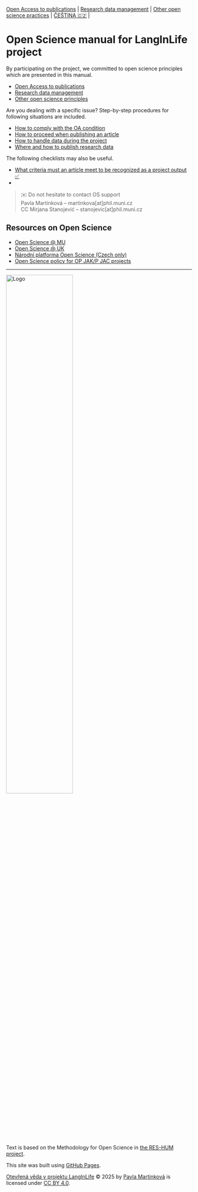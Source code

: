 [Open Access to publications](/osprinciples/open-access-en) | [Research data management](/osprinciples/sprava-dat-en) | [Other open science practices](/osprinciples/dalsi-postupy-en) | [ČEŠTINA 🇨🇿](/osprinciples/index) |

# Open Science manual for LangInLife project 

By participating on the project, we committed to open science principles which are presented in this manual. 
- [Open Access to publications](/osprinciples/open-access-en)
- [Research data management](/osprinciples/sprava-dat-en)
- [Other open science principles](/osprinciples/dalsi-postupy-en)

Are you dealing with a specific issue? Step-by-step procedures for following situations are included.
- [How to comply with the OA condition](/osprinciples/open-access-en/how-to-comply-with-the-OA-condition)
- [How to proceed when publishing an article](/osprinciples/open-access-en/how-to-proceed-when-publishing-an-article)
- [How to handle data during the project](/osprinciples/sprava-dat-en/how-to-handle-data-during-the-project)
- [Where and how to publish research data](/osprinciples/sprava-dat-en/where-to-publish-research-data)

The following checklists may also be useful.
- [What criteria must an article meet to be recognized as a project output ✅](/osprinciples/open-access-en/what-criteria-must-an-article-meet-to-be-recognized-as-a-project-output?)
- 

> ✉️ Do not hesitate to contact OS support <br>
> Pavla Martinková – martinkova[at]phil.muni.cz <br>
> CC Mirjana Stanojević – stanojevic[at]phil.muni.cz

## Resources on Open Science

- [Open Science @ MU](https://www.openscience.muni.cz/en)
- [Open Science @ UK](https://openscience.cuni.cz/en)
- [Národní platforma Open Science (Czech only)](https://openscience.cz)
- [Open Science policy for OP JAK/P JAC projects](https://opjak.cz/wp-content/uploads/2025/07/P-JAC-Open-Science-Policy.pdf)

---

<img src="/osprinciples/footer.png" alt="Logo" style="width: 60%;">

Text is based on the Methodology for Open Science in [the RES-HUM project](https://reshum.muni.cz).

This site was built using [GitHub Pages](https://pages.github.com/).

[Otevřená věda v projektu LangInLife](https://pavla-martinkova.github.io/osprinciples/) © 2025 by [Pavla Martinková](https://github.com/pavla-martinkova) is licensed under [CC BY 4.0](https://creativecommons.org/licenses/by/4.0/).
